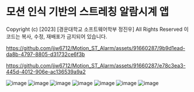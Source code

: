 # 모션 인식 기반의 스트레칭 알람시계 앱
Copyright (c) [2023] [경운대학교 소프트웨어학부 정진우]
All Rights Reserved
이 코드는 복사, 수정, 재배포가 금지되어 있습니다.

https://github.com/jjw6712/Motion_ST_Alarm/assets/91660287/9b9d1ead-da8b-4797-8805-d31732ce6f3b


https://github.com/jjw6712/Motion_ST_Alarm/assets/91660287/e78c3ea3-445d-4012-906e-ac136539a9a2

![image](https://github.com/jjw6712/Motion_ST_Alarm/assets/91660287/981569f7-723b-4ea5-b727-2b31ad7c4d9c)
![image](https://github.com/jjw6712/Motion_ST_Alarm/assets/91660287/6390cbba-21d4-44d6-873b-1452452837d3)
![image](https://github.com/jjw6712/Motion_ST_Alarm/assets/91660287/6207eb96-40d7-4f98-be46-2bfc95112ee6)
![image](https://github.com/jjw6712/Motion_ST_Alarm/assets/91660287/898d1065-8c99-4268-ba1b-7665e2ec3502)
![image](https://github.com/jjw6712/Motion_ST_Alarm/assets/91660287/1f4942f8-5710-4b7c-8d57-fa3e9af7b04f)
![image](https://github.com/jjw6712/Motion_ST_Alarm/assets/91660287/1ab27ea3-ee3a-4e84-b6b8-89b2cb68c5e0)
![image](https://github.com/jjw6712/Motion_ST_Alarm/assets/91660287/6b45992c-2bd1-40bb-8aed-c25142917659)

